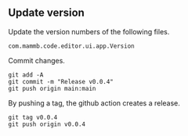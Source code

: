 
## Update version

Update the version numbers of the following files.

```
com.mammb.code.editor.ui.app.Version
```

Commit changes.

```
git add -A
git commit -m "Release v0.0.4"
git push origin main:main
```

By pushing a tag, the github action creates a release.

```
git tag v0.0.4
git push origin v0.0.4
```
